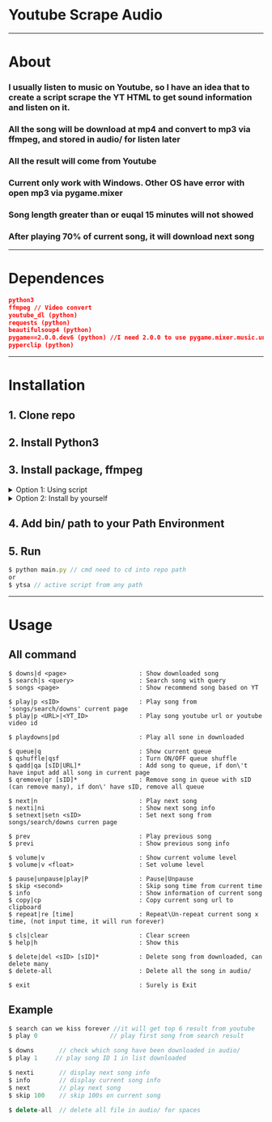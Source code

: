 # **Youtube Scrape Audio**

<hr>

# About
### I usually listen to music on Youtube, so I have an idea that to create a script scrape the YT HTML to get sound information and listen on it.
### All the song will be download at mp4 and convert to mp3 via ffmpeg, and stored in audio/ for listen later
### All the result will come from Youtube
### Current only work with Windows. Other OS have error with open mp3 via pygame.mixer
### Song length greater than or euqal 15 minutes will not showed
### After playing 70% of current song, it will download next song
<hr>

# Dependences
```json
python3
ffmpeg // Video convert
youtube_dl (python)
requests (python)
beautifulsoup4 (python)
pygame==2.0.0.dev6 (python) //I need 2.0.0 to use pygame.mixer.music.unload()
pyperclip (python)
```
<hr>

# Installation

## 1. Clone repo
## 2. Install Python3

## 3. Install package, ffmpeg
<details>
    <summary>Option 1: Using script</summary>
<p>

## - Double-click `install.bat`
```js
This script will do:
    - Extract ffmpeg in bin/ base on your OS 32bit or 64bit
    - Create virtualenv (optional)
    - Install python package
```

</p>
</details>

<details>
    <summary>Option 2: Install by yourself</summary>
<p>

```js
// This is optional
use 'virtualenv' for easy delete later
$ pip install virtualenv
// Go to repo folder
// Create a virtual enviroment for python with name 'env'
$ virtualenv env
// active virtualenv
$ env\Script\activate
// If you command promt show (env) on the first, it worker
// Example: 
$ (env) D:\project\youtube-scrape-audio> _
```
## - Install python package
```js
$ pip install -r requirements.txt
``` 
## - Extract ffmpeg in bin/
```js
Choose which version base on your OS 32/64bit
Then extract it
```

</p>
</details>

## 4. Add bin/ path to your Path Environment

## 5. Run
```js
$ python main.py // cmd need to cd into repo path
or
$ ytsa // active script from any path
```

<hr>

# Usage
## All command
```
$ downs|d <page>                    : Show downloaded song
$ search|s <query>                  : Search song with query
$ songs <page>                      : Show recommend song based on YT

$ play|p <sID>                      : Play song from 'songs/search/downs' current page
$ play|p <URL>|<YT_ID>              : Play song youtube url or youtube video id

$ playdowns|pd                      : Play all sone in downloaded

$ queue|q                           : Show current queue
$ qshuffle|qsf                      : Turn ON/OFF queue shuffle
$ qadd|qa [sID|URL]*                : Add song to queue, if don\'t have input add all song in current page
$ qremove|qr [sID]*                 : Remove song in queue with sID (can remove many), if don\' have sID, remove all queue

$ next|n                            : Play next song
$ nexti|ni                          : Show next song info
$ setnext|setn <sID>                : Set next song from songs/search/downs curren page

$ prev                              : Play previous song
$ previ                             : Show previous song info

$ volume|v                          : Show current volume level
$ volume|v <float>                  : Set volume level

$ pause|unpause|play|P              : Pause|Unpause
$ skip <second>                     : Skip song time from current time
$ info                              : Show information of current song
$ copy|cp                           : Copy current song url to clipboard
$ repeat|re [time]                  : Repeat\Un-repeat current song x time, (not input time, it will run forever)

$ cls|clear                         : Clear screen
$ help|h                            : Show this

$ delete|del <sID> [sID]*           : Delete song from downloaded, can delete many
$ delete-all                        : Delete all the song in audio/

$ exit                              : Surely is Exit
```
## Example
```js
$ search can we kiss forever //it will get top 6 result from youtube
$ play 0                    // play first song from search result
```

```js
$ downs       // check which song have been downloaded in audio/
$ play 1     // play song ID 1 in list downloaded
```
```js
$ nexti       // display next song info
$ info        // display current song info
$ next        // play next song
$ skip 100    // skip 100s on current song
```
```js
$ delete-all  // delete all file in audio/ for spaces
```